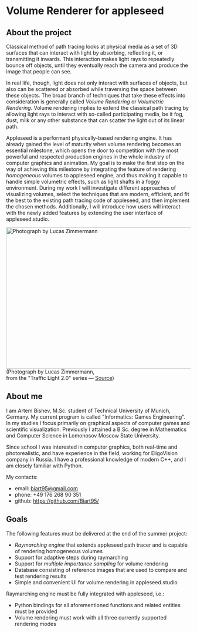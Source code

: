 # Volume Renderer for appleseed

## About the project
Classical method of path tracing looks at physical media as a set of 3D surfaces that can interact with light by absorbing, 
reflecting it, or transmitting it inwards. This interaction makes light rays to repeatedly bounce off objects, until they 
eventually reach the camera and produce the image that people can see.

In real life, though, light does not only interact with surfaces of objects, but also can be scattered or absorbed while traversing the space between these objects. The broad branch of techniques that take these effects into consideration is generally called _Volume Rendering_ or _Volumetric Rendering_. Volume rendering implies to extend the classical path tracing by allowing light rays to interact with so-called participating media, be it fog, dust, milk or any other substance that can scatter the light out of its linear path.

Appleseed is a performant physically-based rendering engine. It has already gained the level of maturity when volume rendering becomes an essential milestone, which opens the door to competition with the most powerful and respected production engines in the whole industry of computer graphics and animation. My goal is to make the first step on the way of achieving this milestone by integrating the feature of rendering _homogeneous_ volumes to appleseed engine, and thus making it capable to handle simple volumetric effects, such as light shafts in a foggy environment. During my work I will investigate different approaches of visualizing volumes, select the techniques that are modern, efficient, and fit the best to the existing path tracing code of appleseed, and then implement the chosen methods. Additionally, I will introduce how users will interact with the newly added features by extending the user interface of appleseed.studio.

<p><img height="385" width="578" src="http://lucas-zimmermann.com/images/_o6a52952.jpg" alt="Photograph by Lucas Zimmermann" data-canonical-src="http://lucas-zimmermann.com/images/_o6a52952.jpg">
<br>(Photograph by Lucas Zimmermann, <br>from the "Traffic Light 2.0" series — <a href="http://lucas-zimmermann.com/traffic-lights-2.0.html">Source</a>)</p>

## About me
I am Artem Bishev, M.Sc. student of Technical University of Munich, Germany. My current program is called "Informatics: Games Engineering". In my studies I focus primarily on graphical aspects of computer games and scientific visualization. Previously I attained a B.Sc. degree in Mathematics and Computer Science in Lomonosov Moscow State University.

Since school I was interested in computer graphics, both real-time and photorealistic, and have experience in the field, working for EligoVision company in Russia. I have a professional knowledge of modern C++, and I am closely familiar with Python.

My contacts:
*   email: biart95@gmail.com
*   phone: +49 176 268 90 351
*   github: https://github.com/Biart95/

## Goals
The following features must be delivered at the end of the summer project:
-   _Raymarching engine_ that extends appleseed path tracer and is capable of rendering homogeneous volumes
-   Support for adaptive steps during raymarching
-   Support for _multiple importance sampling_ for volume rendering
-   Database consisting of reference images that are used to compare and test rendering results
-   Simple and convenient UI for volume rendering in appleseed.studio

Raymarching engine must be fully integrated with appleseed, i.e.:
-   Python bindings for all aforementioned functions and related entities must be provided
-   Volume rendering must work with all three currently supported rendering modes
